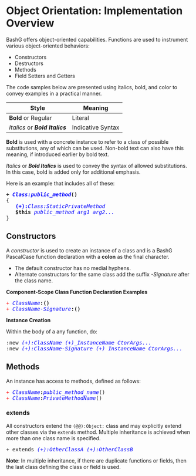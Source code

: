 # Object Orientation: Implementation Overview

BashG offers object-oriented capabilities.
Functions are used to instrument various object-oriented behaviors:

* Constructors
* Destructors
* Methods
* Field Setters and Getters

The code samples below are presented using italics, bold, and color to convey examples in a practical manner.

| Style                           | Meaning           |
|---------------------------------|-------------------|
| **Bold** or Regular             | Literal           |
| _Italics_ or **_Bold Italics_** | Indicative Syntax |

**Bold** is used with a concrete instance to refer to a class of possible substitutions,
any of which can be used. Non-bold text can also have this meaning, if introduced
earlier by bold text.

_Italics_ or **_Bold Italics_** is used to convey the syntax of allowed substitutions.
In this case, bold is added only for additional emphasis.

Here is an example that includes all of these:

<pre>
<b>+ <i style="color:blue">Class:public_method</i>()</b>
{
   <b style="color:blue">(+):</b><i style="color:blue">Class:StaticPrivateMethod</i>
   <b>$this</b> <i style="color:blue">public_method arg1 arg2...</i>
}
</pre>

## Constructors

A _constructor_ is used to create an instance of a class and is a BashG PascalCase function
declaration with a **colon** as the final character.

* The default constructor has no medial hyphens.
* Alternate constructors for the same class add the suffix _-Signature_ after the class name.

**Component-Scope Class Function Declaration Examples**
<pre>
<span style="color:red">+</span> <i style="color:blue">ClassName</i><b>:()</b>
<span style="color:red">+</span> <i style="color:blue">ClassName-Signature</i><b>:()</b>
</pre>

**Instance Creation**

Within the body of a any function, do:
<pre>
:new <i style="color:blue">(+):ClassName (+)_InstanceName CtorArgs...</i>
:new <i style="color:blue">(+):ClassName-Signature (+)_InstanceName CtorArgs...</i>
</pre>

## Methods

An instance has access to methods, defined as follows:

<pre>
<span style="color:red">+</span> <i style="color:blue">ClassName</i><b>:</b><i style="color:blue">public_method_name</i>()
<span style="color:red">+</span> <i style="color:blue">ClassName</i><b>:</b><i style="color:blue">PrivateMethodName</i>()
</pre>


### extends

All constructors extend the `(@@):Object:` class and may explicitly extend other classes via the `extends` method. Multiple inheritance is achieved when more than one class name is specified.

<pre>
+ extends <i style="color:blue">(+):OtherClassA (+):OtherClassB</i>
</pre>

**Note**: In multiple inheritance, if there are duplicate functions or fields, then the last class defining the class or field is used.
